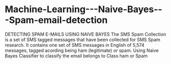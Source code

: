 # Machine-Learning---Naive-Bayes---Spam-email-detection
DETECTING SPAM E-MAILS USING NAIVE BAYES
The SMS Spam Collection is a set of SMS tagged messages that have been collected for SMS Spam research. 
It contains one set of SMS messages in English of 5,574 messages, tagged acording being ham (legitimate) or spam.
Using Naive Bayes Classifier to classify the email belongs to Class ham or Spam
